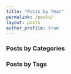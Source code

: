 ```yaml
---
title: "Posts by Year"
permalink: /posts/
layout: posts
author_profile: true
---
```


### Posts by Categories
### Posts by Tags

